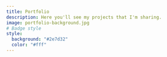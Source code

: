 ```yaml
---
title: Portfolio
description: Here you'll see my projects that I'm sharing.
image: portfolio-background.jpg
# Badge style
style:
  background: "#2e7d32"
  color: "#fff"
---
```

